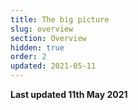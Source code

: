 ```yaml
---
title: The big picture
slug: overview
section: Overview
hidden: true
order: 2
updated: 2021-05-11
---
```


**Last updated 11th May 2021**

